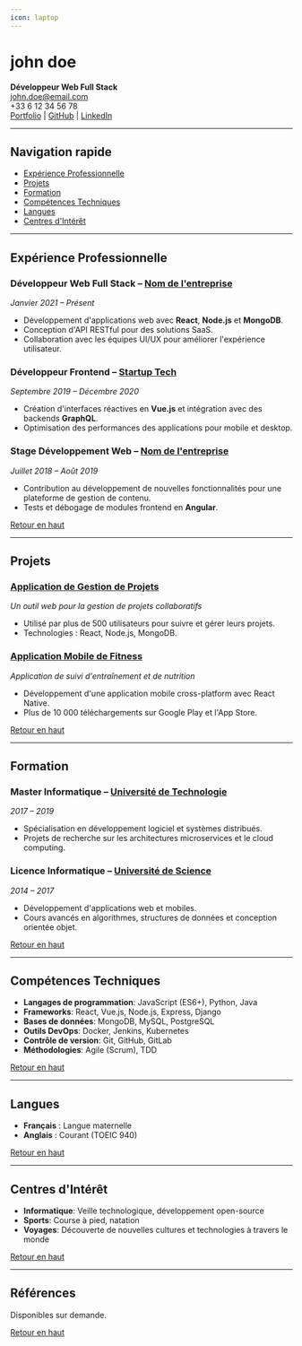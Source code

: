 ```yaml
---
icon: laptop
---
```


# john doe

**Développeur Web Full Stack**\
john.doe@email.com\
\+33 6 12 34 56 78\
[Portfolio](https://john-doe-portfolio.com) | [GitHub](https://github.com/johndoe) | [LinkedIn](https://www.linkedin.com/in/johndoe)

***

## Navigation rapide

* [Expérience Professionnelle](./#expérience-professionnelle)
* [Projets](./#projets)
* [Formation](./#formation)
* [Compétences Techniques](./#compétences-techniques)
* [Langues](./#langues)
* [Centres d'Intérêt](./#centres-dintérêt)

***

## Expérience Professionnelle

### Développeur Web Full Stack – [Nom de l'entreprise](https://www.nom-entreprise.com)

_Janvier 2021 – Présent_

* Développement d'applications web avec **React**, **Node.js** et **MongoDB**.
* Conception d'API RESTful pour des solutions SaaS.
* Collaboration avec les équipes UI/UX pour améliorer l'expérience utilisateur.

### Développeur Frontend – [Startup Tech](https://www.startup-tech.com)

_Septembre 2019 – Décembre 2020_

* Création d'interfaces réactives en **Vue.js** et intégration avec des backends **GraphQL**.
* Optimisation des performances des applications pour mobile et desktop.

### Stage Développement Web – [Nom de l'entreprise](https://www.nom-entreprise.com)

_Juillet 2018 – Août 2019_

* Contribution au développement de nouvelles fonctionnalités pour une plateforme de gestion de contenu.
* Tests et débogage de modules frontend en **Angular**.

[Retour en haut](./#navigation-rapide)

***

## Projets

### [Application de Gestion de Projets](https://github.com/johndoe/gestion-projets)

_Un outil web pour la gestion de projets collaboratifs_

* Utilisé par plus de 500 utilisateurs pour suivre et gérer leurs projets.
* Technologies : React, Node.js, MongoDB.

### [Application Mobile de Fitness](https://github.com/johndoe/app-fitness)

_Application de suivi d'entraînement et de nutrition_

* Développement d'une application mobile cross-platform avec React Native.
* Plus de 10 000 téléchargements sur Google Play et l'App Store.

[Retour en haut](./#navigation-rapide)

***

## Formation

### Master Informatique – [Université de Technologie](https://www.universite.com)

_2017 – 2019_

* Spécialisation en développement logiciel et systèmes distribués.
* Projets de recherche sur les architectures microservices et le cloud computing.

### Licence Informatique – [Université de Science](https://www.universite.com)

_2014 – 2017_

* Développement d'applications web et mobiles.
* Cours avancés en algorithmes, structures de données et conception orientée objet.

[Retour en haut](./#navigation-rapide)

***

## Compétences Techniques

* **Langages de programmation**: JavaScript (ES6+), Python, Java
* **Frameworks**: React, Vue.js, Node.js, Express, Django
* **Bases de données**: MongoDB, MySQL, PostgreSQL
* **Outils DevOps**: Docker, Jenkins, Kubernetes
* **Contrôle de version**: Git, GitHub, GitLab
* **Méthodologies**: Agile (Scrum), TDD

[Retour en haut](./#navigation-rapide)

***

## Langues

* **Français** : Langue maternelle
* **Anglais** : Courant (TOEIC 940)

[Retour en haut](./#navigation-rapide)

***

## Centres d'Intérêt

* **Informatique**: Veille technologique, développement open-source
* **Sports**: Course à pied, natation
* **Voyages**: Découverte de nouvelles cultures et technologies à travers le monde

[Retour en haut](./#navigation-rapide)

***

## Références

Disponibles sur demande.

[Retour en haut](./#navigation-rapide)
